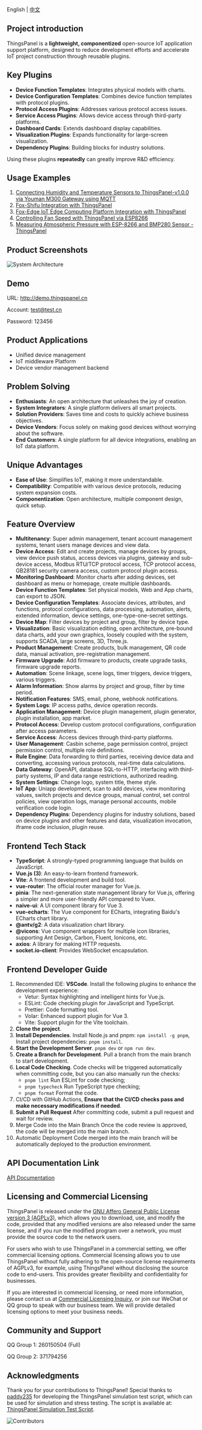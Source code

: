 English | [中文](./README_ZH.md)
## Project introduction
ThingsPanel is a **lightweight, componentized** open-source IoT application support platform, designed to reduce development efforts and accelerate IoT project construction through reusable plugins.

## Key Plugins
- **Device Function Templates**: Integrates physical models with charts.
- **Device Configuration Templates**: Combines device function templates with protocol plugins.
- **Protocol Access Plugins**: Addresses various protocol access issues.
- **Service Access Plugins**: Allows device access through third-party platforms.
- **Dashboard Cards**: Extends dashboard display capabilities.
- **Visualization Plugins**: Expands functionality for large-screen visualization.
- **Dependency Plugins**: Building blocks for industry solutions.

Using these plugins **repeatedly** can greatly improve R&D efficiency.

## Usage Examples
1. [Connecting Humidity and Temperature Sensors to ThingsPanel-v1.0.0 via Youman M300 Gateway using MQTT](https://www.thingspanel.cn/posts/80)
2. [Fox-Shifu Integration with ThingsPanel](https://bianwuji.feishu.cn/docx/LQS4dyVf4o5WMrxzPlKcP5Ftnpg)
3. [Fox-Edge IoT Edge Computing Platform Integration with ThingsPanel](http://docs.fox-tech.cn/#/fox-edge-3rd-cloud-thingspanel)
4. [Controlling Fan Speed with ThingsPanel via ESP8266](http://thingspanel.cn/posts/72)
5. [Measuring Atmospheric Pressure with ESP-8266 and BMP280 Sensor - ThingsPanel](http://thingspanel.cn/posts/71)

## Product Screenshots
![System Architecture](http://thingspanel.io/assets/images/ThingsPanel-0.6.0-homepage-27308c5423090237c9e13e5560b7162e.png)

## Demo
URL: http://demo.thingspanel.cn

Account: test@test.cn

Password: 123456

## Product Applications
- Unified device management
- IoT middleware Platform
- Device vendor management backend

## Problem Solving
- **Enthusiasts**: An open architecture that unleashes the joy of creation.
- **System Integrators**: A single platform delivers all smart projects.
- **Solution Providers**: Saves time and costs to quickly achieve business objectives.
- **Device Vendors**: Focus solely on making good devices without worrying about the software.
- **End Customers**: A single platform for all device integrations, enabling an IoT data platform.

## Unique Advantages
- **Ease of Use**: Simplifies IoT, making it more understandable.
- **Compatibility**: Compatible with various device protocols, reducing system expansion costs.
- **Componentization**: Open architecture, multiple component design, quick setup.

## Feature Overview
- **Multitenancy**: Super admin management, tenant account management systems, tenant users manage devices and view data.
- **Device Access**: Edit and create projects, manage devices by groups, view device push status, access devices via plugins, gateway and sub-device access, Modbus RTU/TCP protocol access, TCP protocol access, GB28181 security camera access, custom protocol plugin access.
- **Monitoring Dashboard**: Monitor charts after adding devices, set dashboard as menu or homepage, create multiple dashboards.
- **Device Function Templates**: Set physical models, Web and App charts, can export to JSON.
- **Device Configuration Templates**: Associate devices, attributes, and functions, protocol configurations, data processing, automation, alerts, extended information, device settings, one-type-one-secret settings.
- **Device Map**: Filter devices by project and group, filter by device type.
- **Visualization**: Basic visualization editing, open architecture, pre-bound data charts, add your own graphics, loosely coupled with the system, supports SCADA, large screens, 3D, Three.js.
- **Product Management**: Create products, bulk management, QR code data, manual activation, pre-registration management.
- **Firmware Upgrade**: Add firmware to products, create upgrade tasks, firmware upgrade reports.
- **Automation**: Scene linkage, scene logs, timer triggers, device triggers, various triggers.
- **Alarm Information**: Show alarms by project and group, filter by time period.
- **Notification Features**: SMS, email, phone, webhook notifications.
- **System Logs**: IP access paths, device operation records.
- **Application Management**: Device plugin management, plugin generator, plugin installation, app market.
- **Protocol Access**: Develop custom protocol configurations, configuration after access parameters.
- **Service Access**: Access devices through third-party platforms.
- **User Management**: Casbin scheme, page permission control, project permission control, multiple role definitions.
- **Rule Engine**: Data forwarding to third parties, receiving device data and converting, accessing various protocols, real-time data calculations.
- **Data Gateway**: OpenAPI, database SQL-to-HTTP, interfacing with third-party systems, IP and data range restrictions, authorized reading.
- **System Settings**: Change logo, system title, theme style.
- **IoT App**: Uniapp development, scan to add devices, view monitoring values, switch projects and device groups, manual control, set control policies, view operation logs, manage personal accounts, mobile verification code login.
- **Dependency Plugins**: Dependency plugins for industry solutions, based on device plugins and other features and data, visualization invocation, iframe code inclusion, plugin reuse.

## Frontend Tech Stack
* **TypeScript**: A strongly-typed programming language that builds on JavaScript.
* **Vue.js (3)**: An easy-to-learn frontend framework.
* **Vite**: A frontend development and build tool.
* **vue-router**: The official router manager for Vue.js.
* **pinia**: The next-generation state management library for Vue.js, offering a simpler and more user-friendly API compared to Vuex.
* **naive-ui**: A UI component library for Vue 3.
* **vue-echarts**: The Vue component for ECharts, integrating Baidu's ECharts chart library.
* **@antv/g2**: A data visualization chart library.
* **@vicons**: Vue component wrappers for multiple icon libraries, supporting Ant Design, Carbon, Fluent, Ionicons, etc.
* **axios**: A library for making HTTP requests.
* **socket.io-client**: Provides WebSocket encapsulation.

## Frontend Developer Guide
1. Recommended IDE: **VSCode**. Install the following plugins to enhance the development experience:
    - Vetur: Syntax highlighting and intelligent hints for Vue.js.
    - ESLint: Code checking plugin for JavaScript and TypeScript.
    - Prettier: Code formatting tool.
    - Volar: Enhanced support plugin for Vue 3.
    - Vite: Support plugin for the Vite toolchain.
2. **Clone the project**.
3. **Install Dependencies**.
  Install Node.js and pnpm:
  `npm install -g pnpm`, 
  Install project dependencies:
  `pnpm install`.
4. **Start the Development Server**.
  `pnpm dev` or `npm run dev`.
5. **Create a Branch for Development**.
  Pull a branch from the main branch to start development.
6. **Local Code Checking**.
  Code checks will be triggered automatically when committing code, but you can also manually run the checks:
     - `pnpm lint` Run ESLint for code checking;
     - `pnpm typecheck` Run TypeScript type checking;
     - `pnpm format` Format the code.
1. CI/CD with GitHub Actions, 
  **Ensure that the CI/CD checks pass and make necessary modifications if needed**.
2. **Submit a Pull Request**
  After committing code, submit a pull request and wait for review.
3. Merge Code into the Main Branch
  Once the code review is approved, the code will be merged into the main branch.
4. Automatic Deployment
  Code merged into the main branch will be automatically deployed to the production environment.

## API Documentation Link
[API Documentation](https://docs.qq.com/doc/DZVZKc2FCTE1EblBX)

## Licensing and Commercial Licensing

ThingsPanel is released under the [GNU Affero General Public License version 3 (AGPLv3)](https://www.gnu.org/licenses/agpl-3.0.html), which allows you to download, use, and modify the code, provided that any modified versions are also released under the same license, and if you run the modified program over a network, you must provide the source code to the network users.

For users who wish to use ThingsPanel in a commercial setting, we offer commercial licensing options. Commercial licensing allows you to use ThingsPanel without fully adhering to the open-source license requirements of AGPLv3, for example, using ThingsPanel without disclosing the source code to end-users. This provides greater flexibility and confidentiality for businesses.

If you are interested in commercial licensing, or need more information, please contact us at [Commercial Licensing Inquiry](mailto:zjh@jiyikeji.cn), or join our WeChat or QQ group to speak with our business team. We will provide detailed licensing options to meet your business needs.

## Community and Support

QQ Group 1: 260150504 (Full)

QQ Group 2: 371794256

## Acknowledgments
Thank you for your contributions to ThingsPanel!
Special thanks to [paddy235](https://gitee.com/paddy235) for developing the ThingsPanel simulation test script, which can be used for simulation and stress testing. The script is available at: [ThingsPanel Simulation Test Script](https://gitee.com/paddy235/thingspanel_simulation_python).

![Contributors](https://contrib.rocks/image?repo=ThingsPanel/ThingsPanel-Go)


